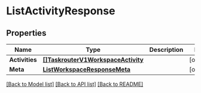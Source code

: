 # ListActivityResponse

## Properties

Name | Type | Description | Notes
------------ | ------------- | ------------- | -------------
**Activities** | [**[]TaskrouterV1WorkspaceActivity**](taskrouter.v1.workspace.activity.md) |  | [optional] 
**Meta** | [**ListWorkspaceResponseMeta**](ListWorkspaceResponse_meta.md) |  | [optional] 

[[Back to Model list]](../README.md#documentation-for-models) [[Back to API list]](../README.md#documentation-for-api-endpoints) [[Back to README]](../README.md)


